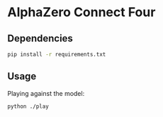 # AlphaZero Connect Four

## Dependencies

```bash
pip install -r requirements.txt
```

## Usage

Playing against the model:

```bash
python ./play
```
